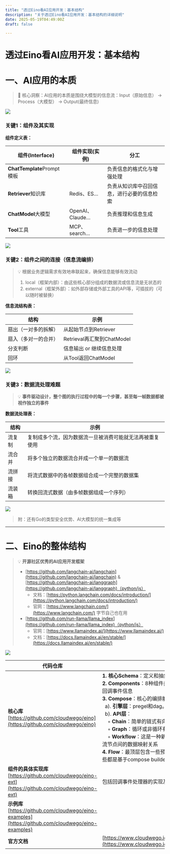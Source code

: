 ```yaml
---
title: "透过Eino看AI应用开发：基本结构"
description: "关于透过Eino看AI应用开发：基本结构的详细说明"
date: 2025-05-19T04:49:00Z
draft: false

---
```


# 透过Eino看AI应用开发：基本结构

# 一、AI应用的本质

> 🎯 核心洞察：AI应用的本质是围绕大模型的信息流：Input（原始信息） → Process（大模型） → Output(最终信息)

![](/images/1f824637-29b5-80b2-be2f-c09695ffa6b1/image_22424637-29b5-80ee-92b7-c196e9371af5.jpg)

### **关键1：组件及其实现**

**组件定义表：**

| **组件(Interface)** | **组件实现(实例)** | 分工 | 
| --- | --- | --- | 
| **ChatTemplate**Prompt模板 |   | 负责信息的格式化与增强处理 | 
| **Retriever**知识库 | Redis、ES… | 负责从知识库中召回信息，进行必要的信息检索 | 
| **ChatModel**大模型 | OpenAI、Claude… | 负责推理和信息生成 | 
| **Tool**工具 | MCP、search… | 负责进一步的信息处理 | 

![](/images/1f824637-29b5-80b2-be2f-c09695ffa6b1/image_22424637-29b5-80a5-ac30-e2b892da475f.jpg)

### **关键2：组件之间的连接（信息流编排）**

> 💡 根据业务逻辑需求有效地串联起来，确保信息能够有效流动
> 1. local（框架内部）：由这些核心部分组成的数据流或信息流是无状态的
> 1. external（框架外部）：如外部存储或外部工具的API等，可插拔的（可以随时被替换）

**信息流结构表：**

| 结构 | 示例 | 
| --- | --- | 
| 扇出（一对多的拆解） | 从起始节点到Retriever | 
| 扇入（多对一的合并） | Retrieval再汇聚到ChatModel | 
| 分支判断 | 信息输出 or 继续信息处理 | 
| 回环 | 从Tool返回ChatModel | 

![](/images/1f824637-29b5-80b2-be2f-c09695ffa6b1/image_22424637-29b5-8097-bfb7-fcb390fb65bf.jpg)

### **关键3：数据流处理难题**

> 💡 **事件驱动设计，整个图的执行过程中的每一个步骤，甚至每一帧数据都被视作独立的事件**

**数据流处理表：**

| 结构 | 示例 | 
| --- | --- | 
| 流复制 | 复制成多个流，因为数据流一旦被消费可能就无法再被重复使用 | 
| 流合并 | 将多个独立的数据流合并成一个单一的数据流 | 
| 流拼接 | 将流式数据中的各帧数据组合成一个完整的数据集 | 
| 流装箱 | 转换回流式数据（由多帧数据组成一个序列） | 

![](/images/1f824637-29b5-80b2-be2f-c09695ffa6b1/image_22424637-29b5-8009-b3a2-f4de24d6aa1f.jpg)



> 附：还有Go的类型安全优势、AI大模型的统一集成等

---



# 二、Eino的整体结构

> 💡 **开源社区优秀的AI应用开发框架**
> - [https://github.com/langchain-ai/langchain](https://github.com/langchain-ai/langchain) & [https://github.com/langchain-ai/langgraph](https://github.com/langchain-ai/langgraph)（python/js）
>     - 文档：[https://python.langchain.com/docs/introduction/](https://python.langchain.com/docs/introduction/)
>     - 官网：[https://www.langchain.com/](https://www.langchain.com/) 字节自己也在用
> - [https://github.com/run-llama/llama_index](https://github.com/run-llama/llama_index)（python/js）
>     - 官网：[https://www.llamaindex.ai/](https://www.llamaindex.ai/) 
>     - 文档：[https://docs.llamaindex.ai/en/stable/](https://docs.llamaindex.ai/en/stable/)



![](/images/1f824637-29b5-80b2-be2f-c09695ffa6b1/image_22524637-29b5-808b-b11f-dd19b975fd16.jpg)

| 代码仓库 | **Feature** | 
| --- | --- | 
| **核心库**[https://github.com/cloudwego/eino](https://github.com/cloudwego/eino) | **1. 核心Schema**：定义和抽象AI应用领域的领域模型的结构体。如流的读取和写入<br/>**2. Components**：8种组件类型的抽象。如各自的输入输出规范、流式处理范式和回调事件信息<br/>**3. Compose**：核心的编排能力部分。包含编排的基本组成元素和能力。<br/>&nbsp;&nbsp;a). **引擎层**：pregel和dag。区别在于节点间触发下一个节点的方式<br/>&nbsp;&nbsp;b). **API层**：<br/>&nbsp;&nbsp;&nbsp;&nbsp;◦ **Chain**：简单的链式有向图，只能向前推进<br/>&nbsp;&nbsp;&nbsp;&nbsp;◦ **Graph**：循环或非循环有向图。功能强大且灵活<br/>&nbsp;&nbsp;&nbsp;&nbsp;◦ **Workflow**：这是一种新型结构，能够**解耦数据流和控制流**，允许灵活配置数据流节点间的数据映射关系<br/>**4. Flow**：最顶层包含一些预置的编排产物，如 ReAct Agent 和 Multi Agent 等，这些都是基于compose builder能力构建的 | 
| **组件的具体实现库** [https://github.com/cloudwego/eino-ext](https://github.com/cloudwego/eino-ext) | 包括回调事件处理器的实现及可视化开发/调试工具，如IDE插件、[Eino Devops](https://github.com/cloudwego/eino-ext/tree/main/devops) | 
| **示例库** [https://github.com/cloudwego/eino-examples](https://github.com/cloudwego/eino-examples) |   | 
| **官方文档** | [https://www.cloudwego.io/zh/docs/eino/overview/bytedance_eino_practice/](https://www.cloudwego.io/zh/docs/eino/overview/bytedance_eino_practice/) | 






